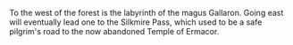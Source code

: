 To the west of the forest is the labyrinth of the magus Gallaron. Going east will eventually lead one to the Silkmire Pass, which used to be a safe pilgrim's road to the now abandoned Temple of Ermacor.